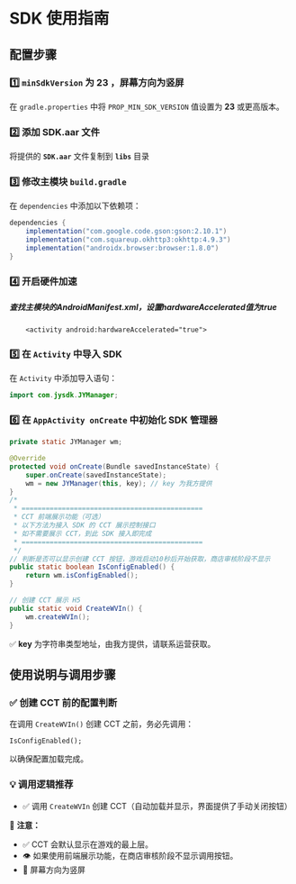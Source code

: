 # SDK 使用指南

## 配置步骤

### 1️⃣  `minSdkVersion` 为 23 ，屏幕方向为竖屏

在 `gradle.properties` 中将 `PROP_MIN_SDK_VERSION` 值设置为 **23** 或更高版本。

### 2️⃣ 添加 SDK.aar 文件

将提供的 **`SDK.aar`** 文件复制到 **`libs`**  目录

### 3️⃣ 修改主模块 `build.gradle`

在 `dependencies` 中添加以下依赖项：

```gradle
dependencies {
    implementation("com.google.code.gson:gson:2.10.1")
    implementation("com.squareup.okhttp3:okhttp:4.9.3")
    implementation("androidx.browser:browser:1.8.0")
}
```

### 4️⃣ 开启硬件加速

##### 查找主模块的AndroidManifest.xml，设置hardwareAccelerated值为true

```
    <activity android:hardwareAccelerated="true">
```

### 5️⃣ 在 `Activity` 中导入 SDK

在 `Activity` 中添加导入语句：

```java
import com.jysdk.JYManager;
```

### 6️⃣ 在 `AppActivity onCreate` 中初始化 SDK 管理器

```java
private static JYManager wm;

@Override
protected void onCreate(Bundle savedInstanceState) {
    super.onCreate(savedInstanceState);
    wm = new JYManager(this, key); // key 为我方提供
}
/*
 * =============================================
 * CCT 前端展示功能（可选）
 * 以下方法为接入 SDK 的 CCT 展示控制接口
 * 如不需要展示 CCT，到此 SDK 接入即完成
 * =============================================
 */
// 判断是否可以显示创建 CCT 按钮，游戏启动10秒后开始获取，商店审核阶段不显示
public static boolean IsConfigEnabled() {
    return wm.isConfigEnabled();
}

// 创建 CCT 展示 H5
public static void CreateWVIn() {
    wm.createWVIn();
}

```

✅ **key** 为字符串类型地址，由我方提供，请联系运营获取。

## 使用说明与调用步骤

### ✅ 创建 CCT 前的配置判断

在调用 `CreateWVIn()` 创建 CCT 之前，务必先调用：

```
IsConfigEnabled();
```

以确保配置加载完成。

### 💡 调用逻辑推荐

- ✅ 调用 `CreateWVIn` 创建 CCT（自动加载并显示，界面提供了手动关闭按钮）

📌 **注意：**

- ✅ CCT 会默认显示在游戏的最上层。
- 👁 如果使用前端展示功能，在商店审核阶段不显示调用按钮。
- 🔁 屏幕方向为竖屏
